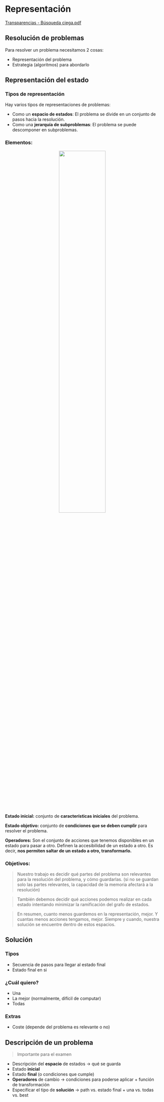 # Representación

[Transparencias - Búsqueda ciega.pdf](./Búsqueda%20Ciega.pdf)

## Resolución de problemas

Para resolver un problema necesitamos 2 cosas:

- Representación del problema
- Estrategia (algoritmos) para abordarlo

## Representación del estado

### Tipos de representación

Hay varios tipos de representaciones de problemas:

- Como un **espacio de estados**: El problema se divide en un conjunto de pasos hacia la resolución.
- Como una **jerarquía de subproblemas**: El problema se puede descomponer en subproblemas.

### Elementos:

<p align="center">
	<a href="https://github.com/MrRobb/Artificial-Intelligence">
		<img src="../Images/Búsqueda.png" width=55%>
	</a>
</p>

**Estado inicial:** conjunto de **características iniciales** del problema.

**Estado objetivo:** conjunto de **condiciones que se deben cumplir** para resolver el problema.

**Operadores:** Son el conjunto de acciones que tenemos disponibles en un estado para pasar a otro. Definen la accesibilidad de un estado a otro. Es decir, **nos permiten saltar de un estado a otro, transformarlo.**

### Objetivos:

> Nuestro trabajo es decidir qué partes del problema son relevantes para la resolución del problema, y cómo guardarlas. (si no se guardan solo las partes relevantes, la capacidad de la memoria afectará a la resolución)

> También debemos decidir qué acciones podemos realizar en cada estado intentando minimizar la ramificación del grafo de estados.

> En resumen, cuanto menos guardemos en la representación, mejor. Y cuantas menos acciones tengamos, mejor. Siempre y cuando, nuestra solución se encuentre dentro de estos espacios.

## Solución

### Tipos

- Secuencia de pasos para llegar al estado final
- Estado final en si

### ¿Cuál quiero?

- Una
- La mejor (normalmente, difícil de computar)
- Todas

### Extras

- Coste (depende del problema es relevante o no)

## Descripción de un problema

> Importante para el examen

- Descripción del **espacio** de estados → qué se guarda
- Estado **inicial**
- Estado **final** (o condiciones que cumple)
- **Operadores** de cambio → condiciones para poderse aplicar + función de transformación
- Especificar el tipo de **solución** → path vs. estado final + una vs. todas vs. best
